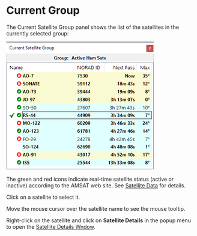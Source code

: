 # Current Group

The Current Satellite Group panel shows the list of the satellites in the currently selected group:

![Current Group Panel](../images/current_group.png)

The green and red icons indicate real-time satellite status (active or inactive) according
to the AMSAT web site. See
[Satellite Data](satellite_data.md) for details.

Click on a satellite to select it.

Move the mouse cursor over the satellite name to see the mouse tooltip.

Right-click on the satellite and click on **Satellite Details** in the popup menu to open the
[Satellite Details Wndow](satellite_details_window.md).
